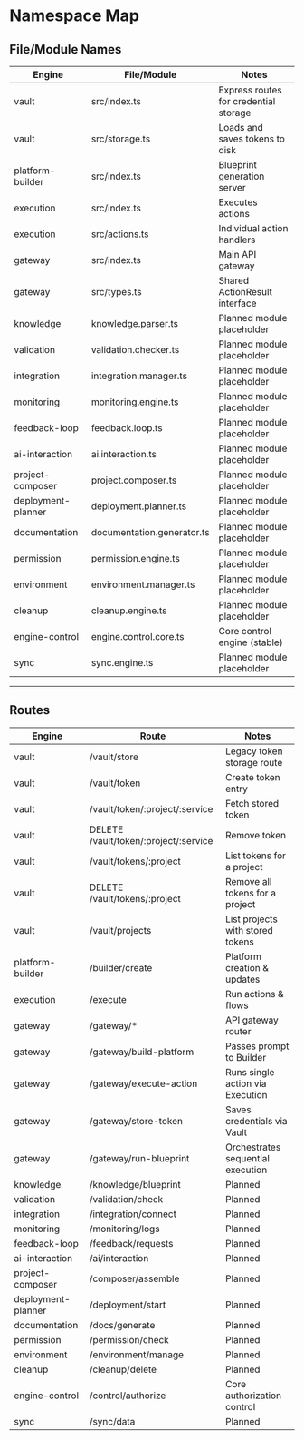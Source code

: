 # Namespace Map

## File/Module Names

| Engine           | File/Module                | Notes                           |
|------------------|----------------------------|---------------------------------|
| vault            | src/index.ts               | Express routes for credential storage |
| vault            | src/storage.ts             | Loads and saves tokens to disk |
| platform-builder | src/index.ts               | Blueprint generation server |
| execution        | src/index.ts               | Executes actions |
| execution        | src/actions.ts             | Individual action handlers |
| gateway          | src/index.ts               | Main API gateway |
| gateway          | src/types.ts               | Shared ActionResult interface |
| knowledge        | knowledge.parser.ts        | Planned module placeholder      |
| validation       | validation.checker.ts      | Planned module placeholder      |
| integration      | integration.manager.ts     | Planned module placeholder      |
| monitoring       | monitoring.engine.ts       | Planned module placeholder      |
| feedback-loop    | feedback.loop.ts           | Planned module placeholder      |
| ai-interaction   | ai.interaction.ts          | Planned module placeholder      |
| project-composer | project.composer.ts        | Planned module placeholder      |
| deployment-planner | deployment.planner.ts     | Planned module placeholder      |
| documentation    | documentation.generator.ts | Planned module placeholder      |
| permission       | permission.engine.ts       | Planned module placeholder      |
| environment      | environment.manager.ts     | Planned module placeholder      |
| cleanup          | cleanup.engine.ts          | Planned module placeholder      |
| engine-control   | engine.control.core.ts     | Core control engine (stable)    |
| sync             | sync.engine.ts             | Planned module placeholder      |

---

## Routes

| Engine           | Route                     | Notes                          |
|------------------|---------------------------|--------------------------------|
| vault            | /vault/store              | Legacy token storage route |
| vault            | /vault/token              | Create token entry |
| vault            | /vault/token/:project/:service | Fetch stored token |
| vault            | DELETE /vault/token/:project/:service | Remove token |
| vault            | /vault/tokens/:project | List tokens for a project |
| vault            | DELETE /vault/tokens/:project | Remove all tokens for a project |
| vault            | /vault/projects | List projects with stored tokens |
| platform-builder | /builder/create           | Platform creation & updates    |
| execution        | /execute                  | Run actions & flows            |
| gateway          | /gateway/*                    | API gateway router |
| gateway          | /gateway/build-platform       | Passes prompt to Builder |
| gateway          | /gateway/execute-action       | Runs single action via Execution |
| gateway          | /gateway/store-token          | Saves credentials via Vault |
| gateway          | /gateway/run-blueprint        | Orchestrates sequential execution |
| knowledge        | /knowledge/blueprint      | Planned                       |
| validation       | /validation/check         | Planned                       |
| integration      | /integration/connect      | Planned                       |
| monitoring       | /monitoring/logs          | Planned                       |
| feedback-loop    | /feedback/requests        | Planned                       |
| ai-interaction   | /ai/interaction           | Planned                       |
| project-composer | /composer/assemble        | Planned                       |
| deployment-planner | /deployment/start        | Planned                       |
| documentation    | /docs/generate            | Planned                       |
| permission       | /permission/check         | Planned                       |
| environment      | /environment/manage       | Planned                       |
| cleanup          | /cleanup/delete           | Planned                       |
| engine-control   | /control/authorize        | Core authorization control    |
| sync             | /sync/data                | Planned                       |
